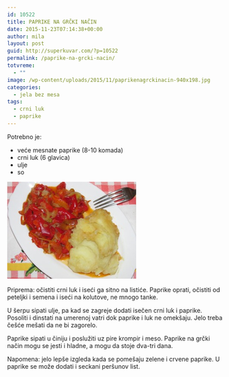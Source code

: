 ```yaml
---
id: 10522
title: PAPRIKE NA GRČKI NAČIN
date: 2015-11-23T07:14:38+00:00
author: mila
layout: post
guid: http://superkuvar.com/?p=10522
permalink: /paprike-na-grcki-nacin/
totvreme:
  - ""
image: /wp-content/uploads/2015/11/paprikenagrckinacin-940x198.jpg
categories:
  - jela bez mesa
tags:
  - crni luk
  - paprike
---
```

Potrebno je:  
* veće mesnate paprike (8-10 komada)  
* crni luk (6 glavica)  
* ulje  
* so

[<img class="alignnone size-medium wp-image-10525" src="/wp-content/uploads/2015/11/paprikenagrckinacin-300x225.jpg" alt="paprikenagrckinacin" width="300" height="225" />](/wp-content/uploads/2015/11/paprikenagrckinacin-e1448262791370.jpg)

Priprema: očistiti crni luk i iseći ga sitno na listiće. Paprike oprati, očistiti od peteljki i semena i iseći na kolutove, ne mnogo tanke.

U šerpu sipati ulje, pa kad se zagreje dodati isečen crni luk i paprike. Posoliti i dinstati na umerenoj vatri dok paprike i luk ne omekšaju. Jelo treba češće mešati da ne bi zagorelo.

Paprike sipati u činiju i poslužiti uz pire krompir i meso. Paprike na grčki način mogu se jesti i hladne, a mogu da stoje dva-tri dana.

Napomena: jelo lepše izgleda kada se pomešaju zelene i crvene paprike. U paprike se može dodati i seckani peršunov list.
